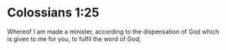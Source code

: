 # Colossians 1:25

Whereof I am made a minister, according to the dispensation of God which is given to me for you, to fulfil the word of God;